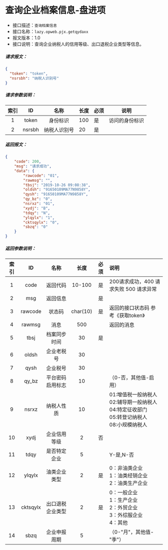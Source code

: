 # 查询企业档案信息-盘进项

- 接口描述：`查询档案信息`
- 接口名称：`lazy.opweb.pjx.getqydaxx`
- 报文版本：1.0
- 接口说明：查询企业纳税人的信用等级、出口退税企业类型等信息。

##### 请求报文：

```json
{
  "token": "token",
  "nsrsbh": "纳税人识别号"
}
```

#####  请求参数说明：

| 索引 |   ID   |     名称     | 长度 | 必须 |      说明      |
| :--: | :----: | :----------: | ---- | ---- | :------------: |
|  1   | token  |   身份标识   | 100  | 是   | 访问的身份标识 |
|  2   | nsrsbh | 纳税人识别号 | 20   | 是   |                |

##### 返回报文：

```json
{
	"code": 200,
	"msg": "请求成功",
	"data": {
		"rawcode": "01",
		"rawmsg": "",
		"tbsj": "2019-10-26 09:08:38",
		"oldsh": "91650109MA77N9858Y",
		"qysh": "91650109MA77N9858Y",
		"qy_bz": "0",
		"nsrxz": "01",
		"xydj": "B",
		"tdqy": "N",
		"ylqylx": "1",
		"cktsqylx": "0",
		"sbzq": "0"
	}
}
```

#####  返回参数说明：

| 索引 |    ID    |       名称       |   长度   | 必须 | 说明                                                         |
| :--: | :------: | :--------------: | :------: | :--: | :----------------------------------------------------------- |
|  1   |   code   |     返回代码     |  10-100  |  是  | 200请求成功，400 请求失败 500 请求异常                       |
|  2   |   msg    |     返回信息     |          |  是  |                                                              |
|  3   | rawcode  |      状态码      | char(10) |  是  | 返回的接口状态码  参考《获取token》                          |
|  4   |  rawmsg  |       消息       |   500    |      | 返回的消息                                                   |
|  5   |   tbsj   |   档案同步时间   |    30    |  是  |                                                              |
|  6   |  oldsh   |    企业老税号    |    30    |      |                                                              |
|  7   |   qysh   |     企业税号     |    30    |      |                                                              |
|  8   |  qy_bz   | 平台密码启用标志 |    10    |      | （0-否，其他值-启用）                                        |
|  9   |  nsrxz   |    纳税人性质    |    10    |      | 01:增值税一般纳税人<br/>02:辅导期一般纳税人 <br/>04:特定征收部门<br/>05:转登记纳税人  <br/>08:小规模纳税人 |
|  10  |   xydj   |   企业信用等级   |    2     |  否  |                                                              |
|  11  |   tdqy   |   是否特定企业   |    5     |      | Y-是,N-否                                                    |
|  12  |  ylqylx  |   油类企业类型   |    2     |  是  | 0：非油类企业<br/>1：油类经销企业  <br/>2：油类生产企业      |
|  13  | cktsqylx | 出口退税企业类型 |    2     |  是  | 0：一般企业 <br/>1：生产企业<br/>2：外贸企业 <br/>3：外综服企业<br/>4：其他 |
|  14  |   sbzq   |   企业申报周期   |    5     |      | （0-"月"，其他值-"季"）                                      |